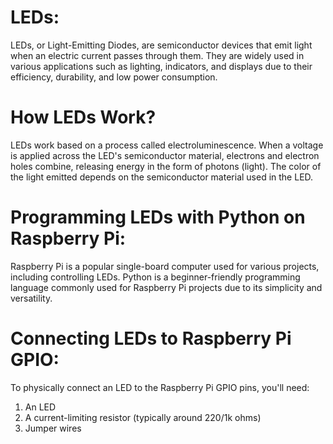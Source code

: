 # LEDs:

LEDs, or Light-Emitting Diodes, are semiconductor devices that emit light when an electric current passes through them. They are widely used in various applications such as lighting, indicators, and displays due to their efficiency, durability, and low power consumption.

# How LEDs Work?

LEDs work based on a process called electroluminescence. When a voltage is applied across the LED's semiconductor material, electrons and electron holes combine, releasing energy in the form of photons (light). The color of the light emitted depends on the semiconductor material used in the LED.

# Programming LEDs with Python on Raspberry Pi:

Raspberry Pi is a popular single-board computer used for various projects, including controlling LEDs. Python is a beginner-friendly programming language commonly used for Raspberry Pi projects due to its simplicity and versatility.

# Connecting LEDs to Raspberry Pi GPIO:

To physically connect an LED to the Raspberry Pi GPIO pins, you'll need:

1. An LED
2. A current-limiting resistor (typically around 220/1k ohms)
3. Jumper wires
